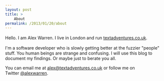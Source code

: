 ```yaml
---
layout: post
title: >
    About
permalink: /2013/01/20/about
---
```

Hello. I am Alex Warren. I live in London and run<span style="line-height:1.5;"> </span><a style="line-height:1.5;" href="http://www.textadventures.co.uk/">textadventures.co.uk</a><span style="line-height:1.5;">.</span>

I'm a software developer who is slowly getting better at the fuzzier "people" stuff. You human beings are strange and confusing. I will use this blog to document my findings. Or maybe just to berate you all.

You can email me at <a href="mailto:alex@textadventures.co.uk">alex@textadventures.co.uk</a> or follow me on Twitter <a href="http://twitter.com/alexwarren">@alexwarren</a>.